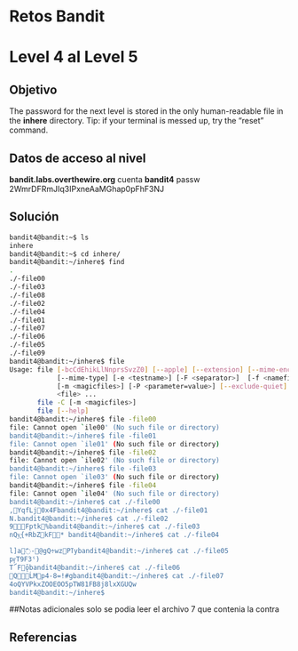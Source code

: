 # Retos Bandit 

# Level 4 al Level 5

## Objetivo 

The password for the next level is stored in the only human-readable file in the **inhere** directory. Tip: if your terminal is messed up, try the “reset” command.
## Datos de acceso al nivel 
**bandit.labs.overthewire.org**
cuenta
**bandit4**
passw
2WmrDFRmJIq3IPxneAaMGhap0pFhF3NJ

## Solución 
```bash
bandit4@bandit:~$ ls
inhere
bandit4@bandit:~$ cd inhere/
bandit4@bandit:~/inhere$ find
.
./-file00
./-file03
./-file08
./-file02
./-file04
./-file01
./-file07
./-file06
./-file05
./-file09
bandit4@bandit:~/inhere$ file
Usage: file [-bcCdEhikLlNnprsSvzZ0] [--apple] [--extension] [--mime-encoding]
            [--mime-type] [-e <testname>] [-F <separator>]  [-f <namefile>]
            [-m <magicfiles>] [-P <parameter=value>] [--exclude-quiet]
            <file> ...
       file -C [-m <magicfiles>]
       file [--help]
bandit4@bandit:~/inhere$ file -file00
file: Cannot open `ile00' (No such file or directory)
bandit4@bandit:~/inhere$ file -file01
file: Cannot open `ile01' (No such file or directory)
bandit4@bandit:~/inhere$ file -file02
file: Cannot open `ile02' (No such file or directory)
bandit4@bandit:~/inhere$ file -file03
file: Cannot open `ile03' (No such file or directory)
bandit4@bandit:~/inhere$ file -file04
file: Cannot open `ile04' (No such file or directory)
bandit4@bandit:~/inhere$ cat ./-file00
,YqfLj0x4Fbandit4@bandit:~/inhere$ cat ./-file01
N.bandit4@bandit:~/inhere$ cat ./-file02
9Fptk%bandit4@bandit:~/inhere$ cat ./-file03
nQy͍{+RbZkF* bandit4@bandit:~/inhere$ cat ./-file04

l]a߯-@gQ÷wzPߠybandit4@bandit:~/inhere$ cat ./-file05
pӻT9F3ˤ)
T՜Fǭbandit4@bandit:~/inhere$ cat ./-file06
QĹMp4-8=!#gbandit4@bandit:~/inhere$ cat ./-file07
4oQYVPkxZOOEOO5pTW81FB8j8lxXGUQw
bandit4@bandit:~/inhere$

```

##Notas adicionales
solo se podia leer el archivo 7 que contenia la contra

## Referencias 